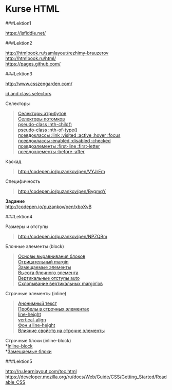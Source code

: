 Kurse HTML
=====================

###Lektion1

<https://jsfiddle.net/>  

###Lektion2

<http://htmlbook.ru/samlayout/rezhimy-brauzerov>  
<http://htmlbook.ru/html/>  
<https://pages.github.com/>  

###Lektion3

<http://www.csszengarden.com/>  

[id and class selectors](http://codepen.io/puzankov/pen/GgbWKy)  


Селекторы
>[Селекторы атрибутов](http://codepen.io/puzankov/pen/Bygmxm)  
>[Селекторы потомков](http://codepen.io/puzankov/pen/pvXdVx)  
>[pseudo-class :nth-child()](http://codepen.io/puzankov/pen/gbNXKx)  
>[pseudo-class :nth-of-type()](http://codepen.io/puzankov/pen/EaBbpY)  
>[псевдоклассы :link :visited :active :hover :focus](http://codepen.io/puzankov/pen/YPoEjp)  
>[псевдоклассы :enabled :disabled :checked](http://codepen.io/puzankov/pen/bNPYjv)  
>[псевдоэлементы :first-line :first-letter](http://codepen.io/puzankov/pen/yydPxG)  
>[псевдоэлементы :before :after](http://codepen.io/puzankov/pen/zxVPmO) 
 
Каскад
><http://codepen.io/puzankov/pen/VYJrEm>  	

Специфичность
><http://codepen.io/puzankov/pen/BygmqY>  

**Задание**  
<http://codepen.io/puzankov/pen/xboXvB>  

###Lektion4

Размеры и отступы
><http://codepen.io/puzankov/pen/NPZQBm>  

Блочные элементы (block)
>[Основы выравнивания блоков](http://codepen.io/puzankov/pen/EaBqeZ?editors=110)  
>[Отрицательный margin](http://codepen.io/puzankov/pen/qEzeMX?editors=110)  
>[Замещаемые элементы](http://codepen.io/puzankov/pen/ZYdgqQ?editors=110)  
>[Высота блочного элемента](http://codepen.io/puzankov/pen/GgbVYX?editors=110)  
>[Вертикальные отступы auto](http://codepen.io/puzankov/pen/vEogYB?editors=110)  
>[Схлопывание вертикальных margin’ов](http://codepen.io/puzankov/pen/KwOaKv?editors=110)    

Строчные элементы (inline)
>[Анонимный текст](http://codepen.io/puzankov/pen/dPxNmo?editors=110)  
>[Пробелы в строчных элементах](http://codepen.io/puzankov/pen/qEeRKB?editors=110)  
>[line-height](http://codepen.io/puzankov/pen/jEgypx?editors=110)  
>[vertical-align](http://dabblet.com/gist/2835834)  
>[Фон и line-height](http://dabblet.com/gist/2910798)  
>[Влияние свойств на строчне элементы](http://dabblet.com/gist/2910833)  

Строчные блоки (inline-block)  
*[Inline-block](http://dabblet.com/gist/2910936)  
*[Замещаемые блоки](http://dabblet.com/gist/2911002)  

###Lektion5

<http://ru.learnlayout.com/toc.html>  
<https://developer.mozilla.org/ru/docs/Web/Guide/CSS/Getting_Started/Readable_CSS>  
